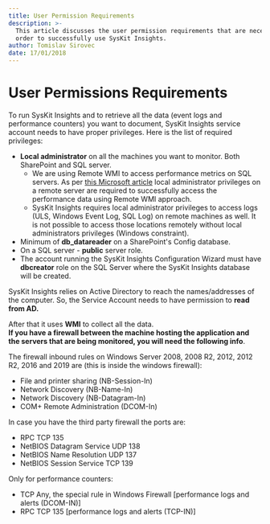```yaml
---
title: User Permission Requirements
description: >-
  This article discusses the user permission requirements that are necessary in 
  order to successfully use SysKit Insights.
author: Tomislav Sirovec
date: 17/01/2018
---
```


# User Permissions Requirements

To run SysKit Insights and to retrieve all the data \(event logs and performance counters\) you want to document, SysKit Insights service account needs to have proper privileges. Here is the list of required privileges:

* **Local administrator** on all the machines you want to monitor. Both SharePoint and SQL server.
  * We are using Remote WMI to access performance metrics on SQL servers. As per [this Microsoft article](https://docs.microsoft.com/en-us/windows/desktop/wmisdk/connecting-to-wmi-on-a-remote-computer) local administrator privileges on a remote server are required to successfully access the performance data using Remote WMI approach. 
  * SysKit Insights requires local administrator privileges to access logs \(ULS, Windows Event Log, SQL Log\) on remote machines as well. It is not possible to access those locations remotely without local administrators privileges \(Windows constraint\).
* Minimum of **db\_datareader** on a SharePoint's Config database.
* On a SQL server - **public** server role.
* The account running the SysKit Insights Configuration Wizard must have **dbcreator** role on the SQL Server where the SysKit Insights database will be created.

SysKit Insights relies on Active Directory to reach the names/addresses of the computer. So, the Service Account needs to have permission to **read from AD.**

After that it uses **WMI** to collect all the data.  
**If you have a firewall between the machine hosting the application and the servers that are being monitored, you will need the following info**.

The firewall inbound rules on Windows Server 2008, 2008 R2, 2012, 2012 R2, 2016 and 2019 are \(this is inside the windows firewall\):

* File and printer sharing \(NB-Session-In\)
* Network Discovery \(NB-Name-In\)
* Network Discovery \(NB-Datagram-In\)
* COM+ Remote Administration \(DCOM-In\)

In case you have the third party firewall the ports are:

* RPC TCP 135
* NetBIOS Datagram Service UDP 138
* NetBIOS Name Resolution UDP 137
* NetBIOS Session Service TCP 139

Only for performance counters:

* TCP Any, the special rule in Windows Firewall \[performance logs and alerts \(DCOM-IN\)\]
* RPC TCP 135 \[performance logs and alerts \(TCP-IN\)\]

